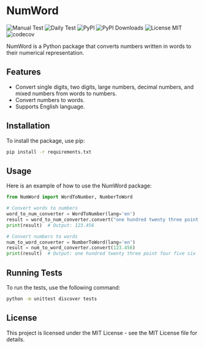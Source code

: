 # NumWord

![Manual Test](https://github.com/HarshitDalal/numword/actions/workflows/manual_test.yml/badge.svg)
![Daily Test](https://github.com/HarshitDalal/numword/actions/workflows/daily_test.yml/badge.svg)
![PyPI](https://img.shields.io/pypi/v/NumWord)
![PyPI Downloads](https://img.shields.io/pypi/dm/NumWord)
![License MIT](https://img.shields.io/github/license/HarshitDalal/numword)
![codecov](https://codecov.io/gh/HarshitDalal/NumWord/graph/badge.svg?token=3DAOLLEYO3)

NumWord is a Python package that converts numbers written in words to their numerical representation.

## Features

- Convert single digits, two digits, large numbers, decimal numbers, and mixed numbers from words to numbers.
- Convert numbers to words.
- Supports English language.

## Installation

To install the package, use pip:

```bash
pip install -r requirements.txt
```

## Usage
Here is an example of how to use the NumWord package:

```python
from NumWord import WordToNumber, NumberToWord

# Convert words to numbers
word_to_num_converter = WordToNumber(lang='en')
result = word_to_num_converter.convert("one hundred twenty three point four five six")
print(result)  # Output: 123.456

# Convert numbers to words
num_to_word_converter = NumberToWord(lang='en')
result = num_to_word_converter.convert(123.456)
print(result)  # Output: one hundred twenty three point four five six
``` 
## Running Tests
To run the tests, use the following command:
```bash
python -m unittest discover tests
```

## License
This project is licensed under the MIT License - see the MIT License file for details.

